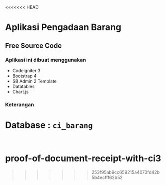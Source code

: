 <<<<<<< HEAD
# Aplikasi Pengadaan Barang<br/>
## Free Source Code<br/>

### Aplikasi ini dibuat menggunakan
- Codeigniter 3
- Bootstrap 4
- SB Admin 2 Template
- Datatables
- Chart.js

### Keterangan <br/>
Database : <code>ci_barang</code><br/>
<br/>
=======
# proof-of-document-receipt-with-ci3
>>>>>>> 253f95ab9cc659215a4073fd42b5b4ecfff62b52
